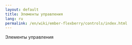 ```yaml
---
layout: default
title: Элементы управления
lang: ru
permalink: /en/wiki/ember-flexberry/controls/index.html
---
```

Элементы управления